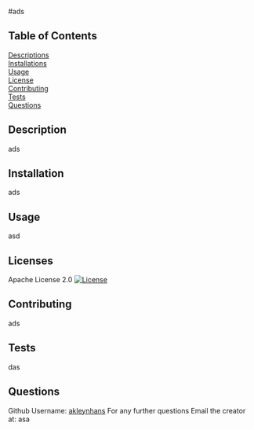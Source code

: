 #ads

## Table of Contents

[Descriptions](#description)<br>
[Installations](#installation)<br>
[Usage](#usage)<br>
[License](#license)<br>
[Contributing](#contributing)<br>
[Tests](#tests)<br>
[Questions](#questions)

## Description
ads

## Installation
ads

## Usage
asd

## Licenses
Apache License 2.0
[![License](https://img.shields.io/badge/License-Apache%202.0-blue.svg)](https://opensource.org/licenses/Apache-2.0)

## Contributing
ads

## Tests
das

## Questions
Github Username: [akleynhans](https://github.com/akleynhans)
For any further questions Email the creator at: asa

